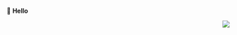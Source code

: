 🌱 **Hello**

<img align="right" src="https://github-readme-stats.vercel.app/api?username=xiusl&show_icons=true&icon_color=44C7FB&text_color=333333&bg_color=ffffff&hide_title=true" />

<!--
**xiusl/xiusl** is a ✨ _special_ ✨ repository because its `README.md` (this file) appears on your GitHub profile.

Here are some ideas to get you started:

- 🔭 I’m currently working on ...
- 🌱 I’m currently learning ...
- 👯 I’m looking to collaborate on ...
- 🤔 I’m looking for help with ...
- 💬 Ask me about ...
- 📫 How to reach me: ...
- 😄 Pronouns: ...
- ⚡ Fun fact: ...
-->
